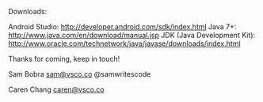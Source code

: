 Downloads:

Android Studio: http://developer.android.com/sdk/index.html
Java 7+: http://www.java.com/en/download/manual.jsp
JDK (Java Development Kit): http://www.oracle.com/technetwork/java/javase/downloads/index.html

Thanks for coming, keep in touch!

Sam Bobra
sam@vsco.co
@samwritescode

Caren Chang
caren@vsco.co